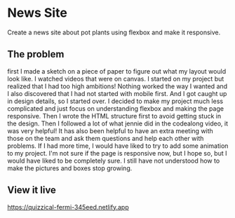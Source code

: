 # News Site

Create a news site about pot plants using flexbox and make it responsive.


## The problem

first I made a sketch on a piece of paper to figure out what my layout would look like. I watched videos that were on canvas. I started on my project but realized that I had too high ambitions! Nothing worked the way I wanted and I also discovered that I had not started with mobile first. And I got caught up in design details, so I started over. I decided to make my project much less complicated and just focus on understanding flexbox and making the page responsive. Then I wrote the HTML structure first to avoid getting stuck in the design. Then I followed a lot of what jennie did in the codealong video, it was very helpful! It has also been helpful to have an extra meeting with those on the team and ask them questions and help each other with problems.
If I had more time, I would have liked to try to add some animation to my project. I'm not sure if the page is responsive now, but I hope so, but I would have liked to be completely sure. I still have not understood how to make the pictures and boxes stop growing.

## View it live
https://quizzical-fermi-345eed.netlify.app
